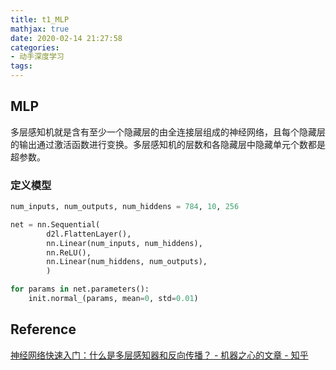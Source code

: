 ```yaml
---
title: t1_MLP
mathjax: true
date: 2020-02-14 21:27:58
categories:
- 动手深度学习
tags:
---
```


## MLP

多层感知机就是含有至少一个隐藏层的由全连接层组成的神经网络，且每个隐藏层的输出通过激活函数进行变换。多层感知机的层数和各隐藏层中隐藏单元个数都是超参数。

### 定义模型

```python
num_inputs, num_outputs, num_hiddens = 784, 10, 256

net = nn.Sequential(
        d2l.FlattenLayer(),
        nn.Linear(num_inputs, num_hiddens),
        nn.ReLU(),
        nn.Linear(num_hiddens, num_outputs),
        )

for params in net.parameters():
	init.normal_(params, mean=0, std=0.01)
```



## Reference

[神经网络快速入门：什么是多层感知器和反向传播？ - 机器之心的文章 - 知乎](https://zhuanlan.zhihu.com/p/23937778)